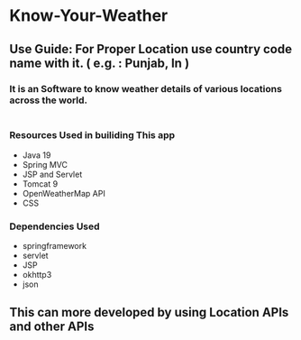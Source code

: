 # Know-Your-Weather
## Use Guide: For Proper Location use country code name with it. ( e.g. : Punjab, In ) <br>
### It is an Software to know weather details of various locations across the world. <br> <br>
### Resources Used in builiding This app
- Java 19
- Spring MVC
- JSP and Servlet
- Tomcat 9
- OpenWeatherMap API
- CSS
### Dependencies Used
- springframework
- servlet
- JSP
- okhttp3
- json
## This can more developed by using Location APIs and other APIs

